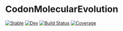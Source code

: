 # CodonMolecularEvolution

[![Stable](https://img.shields.io/badge/docs-stable-blue.svg)](https://murrellb.github.io/CodonMolecularEvolution.jl/stable/)
[![Dev](https://img.shields.io/badge/docs-dev-blue.svg)](https://murrellb.github.io/CodonMolecularEvolution.jl/dev/)
[![Build Status](https://github.com/murrellb/CodonMolecularEvolution.jl/actions/workflows/CI.yml/badge.svg?branch=main)](https://github.com/murrellb/CodonMolecularEvolution.jl/actions/workflows/CI.yml?query=branch%3Amain)
[![Coverage](https://codecov.io/gh/murrellb/CodonMolecularEvolution.jl/branch/main/graph/badge.svg)](https://codecov.io/gh/murrellb/CodonMolecularEvolution.jl)
